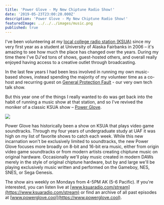 ```yaml
---
title: 'Power Glove - My New Chiptune Radio Show!'
date: '2019-05-23T23:00:20.000Z'
description: 'Power Glove - My New Chiptune Radio Show!'
featuredImage: ../../../images/music.png
published: true
---
```


I've been volunteering at my [local college radio station (KSUA)](https://www.ksuaradio.com) since my very first year as a student at University of Alaska Fairbanks in 2006 – it's amazing to see how much the place has changed over the years. During my time there I've DJ'ed tons of shows, guest-hosted others, and overall really enjoyed having access to a creative outlet through broadcasting. 

In the last few years I had been less involved in running my own music-based shows, instead spending the majority of my volunteer time as a co-host and recurring guest on [General Protection Fault](https://gpfault.com/) - our very own tech talk show.

But this year one of the things I really wanted to do was get back into the habit of running a music show at that station, and so I've revived the moniker of a classic KSUA show – [Power Glove](https://www.powerglove.cool/).

![](https://media2.giphy.com/media/9pHWrx95MRMbu/giphy.gif?cid=790b7611854cdc29bb7fb91fcb2a7f7d7ec8a01e5a71fa27&rid=giphy.gif)

Power Glove has historically been a show on KSUA that plays video game soundtracks. Through my four years of undergraduate study at UAF it was high on my list of favorite shows to catch each week. While this new incarnation won't be exclusively limited to soundtracks, the new Power Glove focuses more broadly on 8-bit and 16-bit era music, either from origin video game soundtracks or from modern artists creating chiptune music on original hardware. Occasionally we'll play music created in modern DAWs merely in the style of original chiptune hardware, but by and large we'll be playing exclusively music written and performed on the Gameboy, NES, SNES, or Sega Genesis.

The show airs weekly on Mondays from 4-5PM AK (5-6 Pacific). If you're interested, you can listen live at [www.ksuaradio.com/stream](https://www.ksuaradio.com/stream) or find an archive of all past episodes at [www.powerglove.cool](https://www.powerglove.cool).

